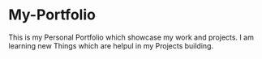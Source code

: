 # My-Portfolio
 This is my Personal Portfolio which showcase my work and projects.
 I am learning new Things which are helpul in my Projects building.

 